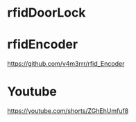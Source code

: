 # rfidDoorLock
# rfidEncoder
https://github.com/v4m3rrr/rfid_Encoder
# Youtube
https://youtube.com/shorts/ZGhEhUmfuf8
